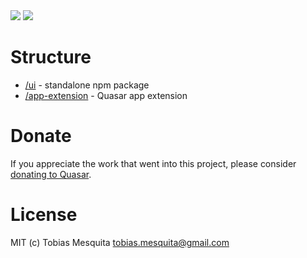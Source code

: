 <img src="https://img.shields.io/npm/v/quasar-ui-q-datetime-picker.svg?label=quasar-ui-q-datetime-picker">
<img src="https://img.shields.io/npm/v/quasar-app-extension-q-datetime-picker.svg?label=quasar-app-extension-q-datetime-picker">

# Structure
* [/ui](ui) - standalone npm package
* [/app-extension](app-extension) - Quasar app extension

# Donate
If you appreciate the work that went into this project, please consider [donating to Quasar](https://donate.quasar.dev).

# License
MIT (c) Tobias Mesquita <tobias.mesquita@gmail.com>
